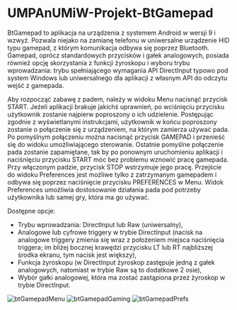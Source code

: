# UMPAnUMiW-Projekt-BtGamepad

BtGamepad to aplikacja na urządzenia z systemem Android w wersji 9 i wzwyż. Pozwala niejako na zamianę telefonu w uniwersalne urządzenie HID typu gamepad, z którym komunikacja odbywa się poprzez Bluetooth. Gamepad, oprócz standardowych przycisków i gałek analogowych, posiada również opcję skorzystania z funkcji żyroskopu i wyboru trybu wprowadzania: trybu spełniającego wymagania API DirectInput typowo pod system Windows lub uniwersalnego dla aplikacji z własnym API do odczytu wejść z gamepada.

Aby rozpocząć zabawę z padem, należy w widoku Menu nacisnąć przycisk START. Jeżeli aplikacji brakuje jakichś uprawnień, po wciśnięciu przycisku użytkownik zostanie najpierw poproszony o ich udzielenie. Postępując zgodnie z wyświetlanymi instrukcjami, użytkownik w końcu poproszony zostanie o połączenie się z urządzeniem, na którym zamierza używać pada. Po pomyślnym połączeniu można nacisnąć przycisk GAMEPAD i przenieść się do widoku umożliwiającego sterowanie. Ostatnie pomyślne połączenie pada zostanie zapamiętane, tak by po ponownym uruchomieniu aplikacji i naciśnięciu przycisku START móc bez problemu wznowić pracę gamepada. Przy włączonym padzie, przycisk STOP wstrzymuje jego pracę. Przejście do widoku Preferences jest możliwe tylko z zatrzymanym gamepadem i odbywa się poprzez naciśnięcie przycisku PREFERENCES w Menu. Widok Preferences umożliwia dostosowanie działania pada pod potrzeby użytkownika lub samej gry, która ma go używać.

Dostępne opcje:
- Trybu wprowadzania: DirectInput lub Raw (uniwersalny),
- Analogowe lub cyfrowe triggery w trybie DirectInput (nacisk na analogowe triggery zmienia się wraz z położeniem miejsca naciśnięcia triggera; im bliżej bocznej krawędzi przycisku LT lub RT najbliższej środka ekranu, tym nacisk jest większy),
- Funkcja żyroskopu (w DirectInput żyroskop zastępuje jedną z gałek analogowych, natomiast w trybie Raw są to dodatkowe 2 osie),
- Wybór gałki analogowej, która ma zostać zastąpiona przez żyroskop w trybie DirectInput.

![btGamepadMenu](https://github.com/DaveHanak/UMPAnUMiW-Projekt-BtGamepad/assets/72354597/98994f4e-ae68-48c5-9723-9c6e93e5394e)
![btGamepadGaming](https://github.com/DaveHanak/UMPAnUMiW-Projekt-BtGamepad/assets/72354597/f45826fa-9fcd-4a3b-9788-f612f238b1d6)
![btGamepadPrefs](https://github.com/DaveHanak/UMPAnUMiW-Projekt-BtGamepad/assets/72354597/c10a11b0-daa3-4a49-8728-a6ca6c2bdf1c)
